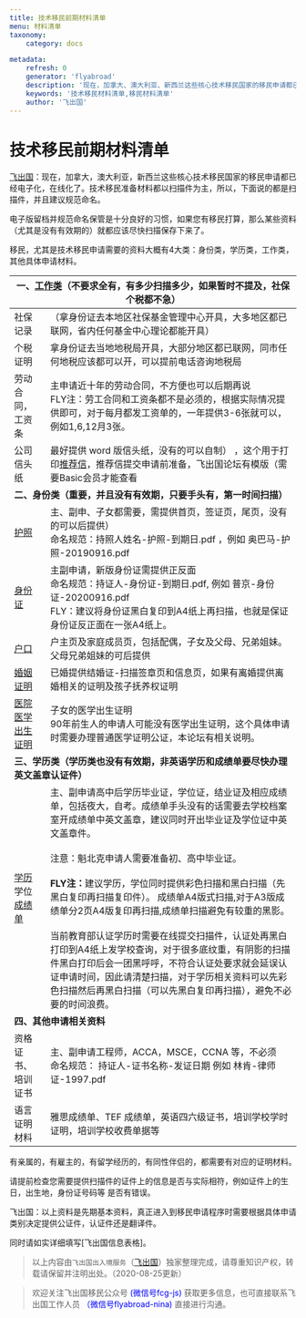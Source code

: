 ```yaml
---
title: 技术移民前期材料清单
menu: 材料清单
taxonomy:
    category: docs

metadata:
    refresh: 0
    generator: 'flyabroad'
    description: '现在，加拿大、澳大利亚、新西兰这些核心技术移民国家的移民申请都已经电子化、在线化了。技术移民准备材料都以扫描件为主，因此，所需文件提供的大多为扫描件，并且建议规范命名。'
    keywords: '技术移民材料清单,移民材料清单'
    author: '飞出国'
---
```


# 技术移民前期材料清单

[飞出国](/home)：现在，加拿大，澳大利亚，新西兰这些核心技术移民国家的移民申请都已经电子化，在线化了。技术移民准备材料都以扫描件为主，所以，下面说的都是扫描件，并且建议规范命名。

电子版留档并规范命名保管是十分良好的习惯，如果您有移民打算，那么某些资料（尤其是没有有效期的）就都应该尽快扫描保存下来了。

移民，尤其是技术移民申请需要的资料大概有4大类：身份类，学历类，工作类，其他具体申请材料。

<table class="table table-bordered table-hover table-condensed">
<thead><tr><th colspan='2' title="Field #1"><b>一、<a href="checklist/employment/">工作类</a>（不要求全有，有多少扫描多少，如果暂时不提及，社保个税都不急）</b></th>
</tr></thead>
<tbody><tr><td>社保记录</td>
<td>（拿身份证去本地区社保基金管理中心开具，大多地区都已联网，省内任何基金中心理论都能开具）</td>
</tr>
<tr><td>个税证明</td>
<td>拿身份证去当地地税局开具，大部分地区都已联网，同市任何地税应该都可以开，可以提前电话咨询地税局</td>
</tr>
<tr><td>劳动合同，工资条</td>
<td>主申请近十年的劳动合同，不方便也可以后期再说<br/>FLY注：劳工合同和工资条都不是必须的，根据实际情况提供即可，对于每月都发工资单的，一年提供3-6张就可以，例如1,6,12月3张。</td>
</tr>
<tr><td>公司信头纸</td>
<td>最好提供 word 版信头纸，没有的可以自制） ，这个用于打印<a href="checklist/reference/">推荐信</a>，推荐信提交申请前准备，飞出国论坛有模版（需要Basic会员才能查看</td>
</tr>
<tr><td colspan='2'><b>二、身份类（重要，并且没有有效期，只要手头有，第一时间扫描）</b></td>
</tr>
<tr><td><a href="checklist/passport/">护照</a></td>
<td>主、副申、子女都需要，需提供首页，签证页，尾页，没有的可以后提供） <br/>命名规范：持照人姓名-护照-到期日.pdf  ，例如 奥巴马-护照-20190916.pdf</td>
</tr>
<tr><td><a href="checklist/idcard/">身份证</a></td>
<td>主副申请，新版身份证需提供正反面<br/>命名规范：持证人-身份证-到期日.pdf,  例如 普京-身份证-20200916.pdf<br/>FLY：建议将身份证黑白复印到A4纸上再扫描，也就是保证身份证反正面在一张A4纸上。</td>
</tr>
<tr><td><a href="checklist/household/">户口</a></td>
<td>户主页及家庭成员页，包括配偶，子女及父母、兄弟姐妹。父母兄弟姐妹的可后提供</td>
</tr>
<tr><td><a href="checklist/marriage/">婚姻证明</a></td>
<td>已婚提供结婚证-扫描签章页和信息页，如果有离婚提供离婚相关的证明及孩子抚养权证明</td>
</tr>
<tr><td><a href="checklist/birth/">医院医学出生证明</a></td>
<td>子女的医学出生证明<br/>90年前生人的申请人可能没有医学出生证明，这个具体申请时需要办理普通医学证明公证，本论坛有相关说明。</td>
</tr>
<tr><td colspan='2'><b>三、学历类（学历类也没有有效期，非英语学历和成绩单要尽快办理英文盖章认证件）</b></td>
</tr>
<tr><td><a href="checklist/diploma/">学历</a>学位<a href="checklist/transcript/">成绩单</a></td>
<td>主、副申请高中后学历毕业证，学位证，结业证及相应成绩单，包括夜大，自考。成绩单手头没有的话需要去学校档案室开成绩单中英文盖章，建议同时开出毕业证及学位证中英文盖章件。<br/><br/>注意：魁北克申请人需要准备初、高中毕业证。<br/><br/><b>FLY注：</b>建议学历，学位同时提供彩色扫描和黑白扫描（先黑白复印再扫描复印件）。 成绩单A4版式扫描,对于A3版成绩单分2页A4版复印再扫描,成绩单扫描避免有较重的黑影。<br/><br/>当前教育部认证学历时需要在线提交扫描件，认证处再黑白打印到A4纸上发学校查询，对于很多底纹重，有阴影的扫描件黑白打印后会一团黑呼呼，不符合认证处要求就会延误认证申请时间，因此请清楚扫描，对于学历相关资料可以先彩色扫描然后再黑白扫描（可以先黑白复印再扫描），避免不必要的时间浪费。</td>
</tr>
<tr><td colspan='2'><b>四、其他申请相关资料</b></td>
</tr>
<tr><td>资格证书、培训证书</td>
<td>主、副申请工程师，ACCA，MSCE，CCNA  等，不必须<br/>命名规范： 持证人-证书名称-发证日期 例如 林肯-律师证-1997.pdf</td>
</tr>
<tr><td>语言证明材料</td>
<td>雅思成绩单、TEF 成绩单，英语四六级证书，培训学校学时证明，培训学校收费单据等</td>
</tr>
</tbody></table>

有亲属的，有雇主的，有留学经历的，有同性伴侣的，都需要有对应的证明材料。

请提前检查您需要提供扫描件的证件上的信息是否与实际相符，例如证件上的生日，出生地，身份证号码等 是否有错误。

飞出国：以上资料是先期基本资料，真正进入到移民申请程序时需要根据具体申请类别决定提供公证件，认证件还是翻译件。

同时请如实详细填写[飞出国信息表格]。

> 以上内容由`飞出国出入境服务`（[飞出国](flyabroad.io)）独家整理完成，请尊重知识产权，转载请保留并注明出处。（2020-08-25更新）

> 欢迎关注飞出国移民公众号 <font color=Blue>(微信号fcg-js)</font> 获取更多信息，也可直接联系飞出国工作人员 <font color=Blue>（微信号flyabroad-nina)</font> 直接进行沟通。